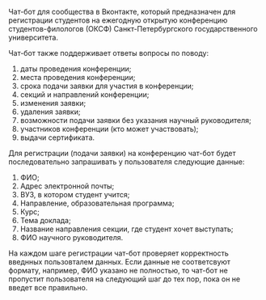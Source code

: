 Чат-бот для сообщества в Вконтакте, который предназначен для регистрации студентов на ежегодную открытую конференцию студентов-филологов (ОКСФ) 
Санкт-Петербургского государственного университета. 

Чат-бот также поддерживает ответы вопросы по поводу:
1) даты проведения конференции;
2) места проведения конференции;
3) срока подачи заявки для участия в конференции;
4) секций и направлений конференции;
5) изменения заявки;
6) удаления заявки;
7) возможности подачи заявки без указания научный руководителя;
8) участников конференции (кто может участвовать);
9) выдачи сертификата.

Для регистрации (подачи заявки) на конференцию чат-бот будет последовательно запрашивать у пользователя следующие данные:
1) ФИО;
2) Адрес электронной почты;
3) ВУЗ, в котором студент учится;
4) Направление, образовательная программа;
5) Курс;
6) Тема доклада;
7) Название направления секции, где студент хочет выступать;
8) ФИО научного руководителя.

На каждом шаге регистрации чат-бот проверяет корректность введнных пользовталем данных. Если данные не соответсвуют формату, например, ФИО указано не полностью, то чат-бот не пропустит пользователя на следующий шаг до тех пор, пока он не введет все правильно. 
